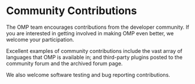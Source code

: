 # Community Contributions

The OMP team encourages contributions from the developer community. If you are interested in getting involved in making OMP even better, we welcome your participation.

Excellent examples of community contributions include the vast array of languages that OMP is available in; and third-party plugins posted to the community forum and the archived forum page.

We also welcome software testing and bug reporting contributions.

